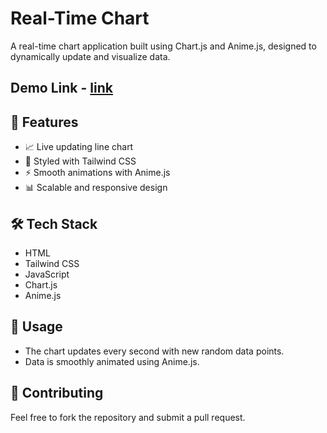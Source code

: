 # Real-Time Chart

A real-time chart application built using Chart.js and Anime.js, designed to dynamically update and visualize data.
## Demo Link - [link](https://naveen-kumarj.github.io/real-time-chart/)
## 🚀 Features
- 📈 Live updating line chart
- 🎨 Styled with Tailwind CSS
- ⚡ Smooth animations with Anime.js
- 📊 Scalable and responsive design

## 🛠 Tech Stack
- HTML
- Tailwind CSS
- JavaScript
- Chart.js
- Anime.js

## 📜 Usage
 - The chart updates every second with new random data points.
 - Data is smoothly animated using Anime.js.

## 🤝 Contributing
Feel free to fork the repository and submit a pull request.
